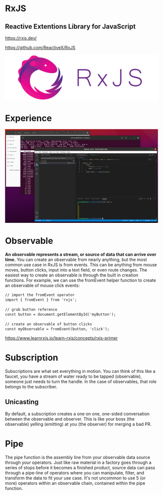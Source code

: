# RxJS

## Reactive Extentions Library for JavaScript

https://rxjs.dev/

https://github.com/ReactiveX/RxJS

![RxJS](Rxjs.png)

# Experience

![RxJS Experience](rxjs-inaction.png)

# Observable

**An observable represents a stream, or source of data that can arrive over time.** You can create an observable from nearly anything, but the most common use case in RxJS is from events. This can be anything from mouse moves, button clicks, input into a text field, or even route changes. The easiest way to create an observable is through the built in creation functions. For example, we can use the fromEvent helper function to create an observable of mouse click events:

```
// import the fromEvent operator
import { fromEvent } from 'rxjs';

// grab button reference
const button = document.getElementById('myButton');

// create an observable of button clicks
const myObservable = fromEvent(button, 'click');
```

https://www.learnrxjs.io/learn-rxjs/concepts/rxjs-primer


# Subscription

Subscriptions are what set everything in motion. You can think of this like a faucet, you have a stream of water ready to be tapped (observable), someone just needs to turn the handle. In the case of observables, that role belongs to the subscriber.

## Unicasting

By default, a subscription creates a one on one, one-sided conversation between the observable and observer. This is like your boss (the observable) yelling (emitting) at you (the observer) for merging a bad PR.

# Pipe

The pipe function is the assembly line from your observable data source through your operators. Just like raw material in a factory goes through a series of stops before it becomes a finished product, source data can pass through a pipe-line of operators where you can manipulate, filter, and transform the data to fit your use case. It's not uncommon to use 5 (or more) operators within an observable chain, contained within the pipe function.